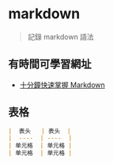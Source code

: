 # markdown

> 記錄 markdown 語法

## 有時間可學習網址
- [十分鐘快速掌握 Markdown](https://wcc723.github.io/development/2019/11/23/ten-mins-learn-markdown/)

## 表格
```markdown
|  表头   | 表头  |
|  ----  | ----  |
| 单元格  | 单元格 |
| 单元格  | 单元格 |
```


